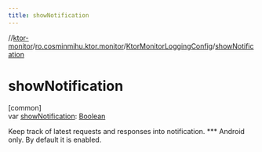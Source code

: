 ```yaml
---
title: showNotification
---
```

//[ktor-monitor](../../../index.html)/[ro.cosminmihu.ktor.monitor](../index.html)/[KtorMonitorLoggingConfig](index.html)/[showNotification](show-notification.html)



# showNotification



[common]\
var [showNotification](show-notification.html): [Boolean](https://kotlinlang.org/api/core/kotlin-stdlib/kotlin/-boolean/index.html)



Keep track of latest requests and responses into notification. *** Android only. By default it is enabled.



